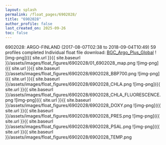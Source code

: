 ```yaml
---
layout: splash
permalink: /float_pages/6902028/
title: "6902028"
author_profile: false
last_created_on: 2025-09-26
toc: false
---
```

 
6902028: ARGO-FINLAND (2017-08-07T02:38 to 2018-09-04T10:49)
59 profiles completed
Individual float file download: [BGC_Argo_Plus_Global](https://ftp.soest.hawaii.edu/bgc_argo_plus/Individual_Floats/outliers_removed/6902028_Sprof_processed.nc)
![img-png]({{ site.url }}{{ site.baseurl }}/assets/images/float_figures/6902028/01_6902028_map.png
![img-png]({{ site.url }}{{ site.baseurl }}/assets/images/float_figures/6902028/6902028_BBP700.png
![img-png]({{ site.url }}{{ site.baseurl }}/assets/images/float_figures/6902028/6902028_CHLA.png
![img-png]({{ site.url }}{{ site.baseurl }}/assets/images/float_figures/6902028/6902028_CHLA_FLUORESCENCE.png
![img-png]({{ site.url }}{{ site.baseurl }}/assets/images/float_figures/6902028/6902028_DOXY.png
![img-png]({{ site.url }}{{ site.baseurl }}/assets/images/float_figures/6902028/6902028_PRES.png
![img-png]({{ site.url }}{{ site.baseurl }}/assets/images/float_figures/6902028/6902028_PSAL.png
![img-png]({{ site.url }}{{ site.baseurl }}/assets/images/float_figures/6902028/6902028_TEMP.png
